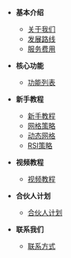 - **基本介绍**
  - [关于我们](README#关于我们-)
  - [发展路线](发展路线#发展路线-)
  - [服务费用](服务费用#服务费用-)

- **核心功能**
  - [功能列表](核心功能#核心策略-)

- **新手教程**
  - [新手教程](新手教程#开始使用-)
  - [网格策略](网格策略#网格策略教程-)
  - [动态网格](动态网格#动态网格策略教程-)
  - [RSI策略](RSI策略#RSI策略教程-)

- **视频教程**
  - [视频教程](视频教程#强哥说链-)

- **合伙人计划**
  - [合伙人计划](合伙人计划#合伙人计划-)

- **联系我们**
  - [联系方式](联系方式#官方联系方式️-)
